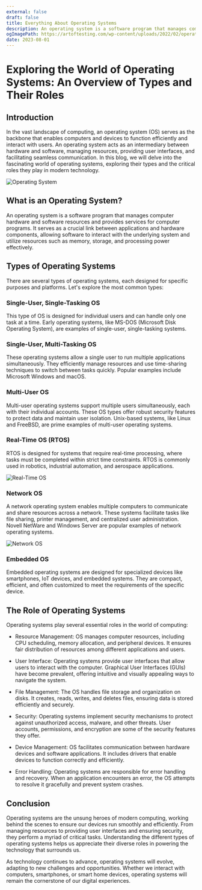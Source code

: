 ```yaml
---
external: false
draft: false
title: Everything About Operating Systems
description: An operating system is a software program that manages computer hardware and software resources and provides services for computer programs. It serves as a crucial link between applications and hardware components, allowing software to interact with the underlying system and utilize resources such as memory, storage, and processing power effectively.
ogImagePath: https://artoftesting.com/wp-content/uploads/2022/02/operating-system.png
date: 2023-08-01
---
```


# Exploring the World of Operating Systems: An Overview of Types and Their Roles



## Introduction

In the vast landscape of computing, an operating system (OS) serves as the backbone that enables computers and devices to function efficiently and interact with users. An operating system acts as an intermediary between hardware and software, managing resources, providing user interfaces, and facilitating seamless communication. In this blog, we will delve into the fascinating world of operating systems, exploring their types and the critical roles they play in modern technology.

![Operating System](https://st.adda247.com/https://adda247jobs-wp-assets-adda247.s3.ap-south-1.amazonaws.com/jobs/wp-content/uploads/sites/2/2022/11/14122828/20221113_003354_0000.png)

## What is an Operating System?

An operating system is a software program that manages computer hardware and software resources and provides services for computer programs. It serves as a crucial link between applications and hardware components, allowing software to interact with the underlying system and utilize resources such as memory, storage, and processing power effectively.

## Types of Operating Systems

There are several types of operating systems, each designed for specific purposes and platforms. Let's explore the most common types:

### Single-User, Single-Tasking OS

This type of OS is designed for individual users and can handle only one task at a time. Early operating systems, like MS-DOS (Microsoft Disk Operating System), are examples of single-user, single-tasking systems.

### Single-User, Multi-Tasking OS

These operating systems allow a single user to run multiple applications simultaneously. They efficiently manage resources and use time-sharing techniques to switch between tasks quickly. Popular examples include Microsoft Windows and macOS.

### Multi-User OS

Multi-user operating systems support multiple users simultaneously, each with their individual accounts. These OS types offer robust security features to protect data and maintain user isolation. Unix-based systems, like Linux and FreeBSD, are prime examples of multi-user operating systems.

### Real-Time OS (RTOS)

RTOS is designed for systems that require real-time processing, where tasks must be completed within strict time constraints. RTOS is commonly used in robotics, industrial automation, and aerospace applications.

![Real-Time OS](https://static.javatpoint.com/operating-system/images/hard-and-soft-real-time-operating-system.png)

### Network OS

A network operating system enables multiple computers to communicate and share resources across a network. These systems facilitate tasks like file sharing, printer management, and centralized user administration. Novell NetWare and Windows Server are popular examples of network operating systems.

![Network OS](https://cdn.ttgtmedia.com/rms/onlineimages/network_operating_system_model-f.png)

### Embedded OS

Embedded operating systems are designed for specialized devices like smartphones, IoT devices, and embedded systems. They are compact, efficient, and often customized to meet the requirements of the specific device.

## The Role of Operating Systems

Operating systems play several essential roles in the world of computing:

- Resource Management: OS manages computer resources, including CPU scheduling, memory allocation, and peripheral devices. It ensures fair distribution of resources among different applications and users.

- User Interface: Operating systems provide user interfaces that allow users to interact with the computer. Graphical User Interfaces (GUIs) have become prevalent, offering intuitive and visually appealing ways to navigate the system.

- File Management: The OS handles file storage and organization on disks. It creates, reads, writes, and deletes files, ensuring data is stored efficiently and securely.

- Security: Operating systems implement security mechanisms to protect against unauthorized access, malware, and other threats. User accounts, permissions, and encryption are some of the security features they offer.

- Device Management: OS facilitates communication between hardware devices and software applications. It includes drivers that enable devices to function correctly and efficiently.

- Error Handling: Operating systems are responsible for error handling and recovery. When an application encounters an error, the OS attempts to resolve it gracefully and prevent system crashes.

## Conclusion

Operating systems are the unsung heroes of modern computing, working behind the scenes to ensure our devices run smoothly and efficiently. From managing resources to providing user interfaces and ensuring security, they perform a myriad of critical tasks. Understanding the different types of operating systems helps us appreciate their diverse roles in powering the technology that surrounds us.

As technology continues to advance, operating systems will evolve, adapting to new challenges and opportunities. Whether we interact with computers, smartphones, or smart home devices, operating systems will remain the cornerstone of our digital experiences.